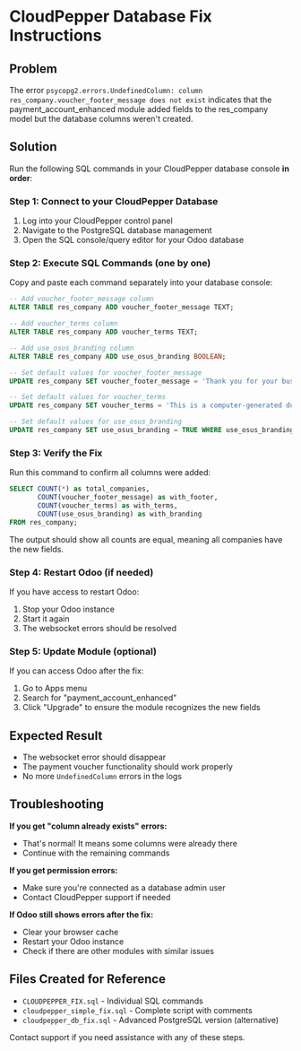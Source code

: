 # CloudPepper Database Fix Instructions

## Problem
The error `psycopg2.errors.UndefinedColumn: column res_company.voucher_footer_message does not exist` indicates that the payment_account_enhanced module added fields to the res_company model but the database columns weren't created.

## Solution
Run the following SQL commands in your CloudPepper database console **in order**:

### Step 1: Connect to your CloudPepper Database
1. Log into your CloudPepper control panel
2. Navigate to the PostgreSQL database management
3. Open the SQL console/query editor for your Odoo database

### Step 2: Execute SQL Commands (one by one)

Copy and paste each command separately into your database console:

```sql
-- Add voucher_footer_message column
ALTER TABLE res_company ADD voucher_footer_message TEXT;
```

```sql
-- Add voucher_terms column  
ALTER TABLE res_company ADD voucher_terms TEXT;
```

```sql
-- Add use_osus_branding column
ALTER TABLE res_company ADD use_osus_branding BOOLEAN;
```

```sql
-- Set default values for voucher_footer_message
UPDATE res_company SET voucher_footer_message = 'Thank you for your business' WHERE voucher_footer_message IS NULL;
```

```sql
-- Set default values for voucher_terms
UPDATE res_company SET voucher_terms = 'This is a computer-generated document. No physical signature or stamp required for system verification.' WHERE voucher_terms IS NULL;
```

```sql
-- Set default values for use_osus_branding
UPDATE res_company SET use_osus_branding = TRUE WHERE use_osus_branding IS NULL;
```

### Step 3: Verify the Fix

Run this command to confirm all columns were added:

```sql
SELECT COUNT(*) as total_companies, 
       COUNT(voucher_footer_message) as with_footer, 
       COUNT(voucher_terms) as with_terms, 
       COUNT(use_osus_branding) as with_branding 
FROM res_company;
```

The output should show all counts are equal, meaning all companies have the new fields.

### Step 4: Restart Odoo (if needed)

If you have access to restart Odoo:
1. Stop your Odoo instance
2. Start it again
3. The websocket errors should be resolved

### Step 5: Update Module (optional)

If you can access Odoo after the fix:
1. Go to Apps menu
2. Search for "payment_account_enhanced" 
3. Click "Upgrade" to ensure the module recognizes the new fields

## Expected Result
- The websocket error should disappear
- The payment voucher functionality should work properly
- No more `UndefinedColumn` errors in the logs

## Troubleshooting

**If you get "column already exists" errors:**
- That's normal! It means some columns were already there
- Continue with the remaining commands

**If you get permission errors:**
- Make sure you're connected as a database admin user
- Contact CloudPepper support if needed

**If Odoo still shows errors after the fix:**
- Clear your browser cache
- Restart your Odoo instance
- Check if there are other modules with similar issues

## Files Created for Reference
- `CLOUDPEPPER_FIX.sql` - Individual SQL commands
- `cloudpepper_simple_fix.sql` - Complete script with comments
- `cloudpepper_db_fix.sql` - Advanced PostgreSQL version (alternative)

Contact support if you need assistance with any of these steps.

